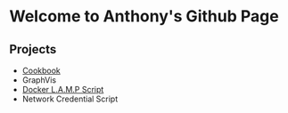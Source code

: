# Welcome to Anthony's Github Page

## Projects

- [Cookbook](https://alopez34.github.io/cookbook/)
- GraphVis
- [Docker L.A.M.P Script](https://github.com/alopez34/it_207)
- Network Credential Script